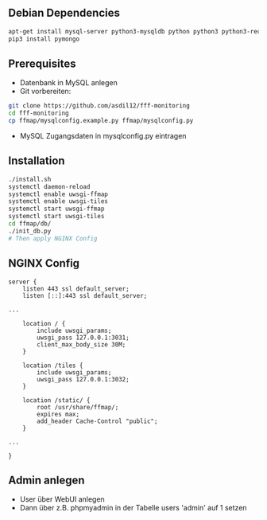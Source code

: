 ## Debian Dependencies
```bash
apt-get install mysql-server python3-mysqldb python python3 python3-requests python3-lxml python3-pip python3-flask python3-dateutil python3-numpy python3-scipy python-mapnik python3-pip uwsgi-plugin-python uwsgi-plugin-python3 nginx tilestache
pip3 install pymongo
```

## Prerequisites
* Datenbank in MySQL anlegen
* Git vorbereiten:
```bash
git clone https://github.com/asdil12/fff-monitoring
cd fff-monitoring
cp ffmap/mysqlconfig.example.py ffmap/mysqlconfig.py
```
* MySQL Zugangsdaten in mysqlconfig.py eintragen


## Installation
```bash
./install.sh
systemctl daemon-reload
systemctl enable uwsgi-ffmap
systemctl enable uwsgi-tiles
systemctl start uwsgi-ffmap
systemctl start uwsgi-tiles
cd ffmap/db/
./init_db.py
# Then apply NGINX Config
```

## NGINX Config
```nginx
server {
	listen 443 ssl default_server;
	listen [::]:443 ssl default_server;

...

	location / {
		include uwsgi_params;
		uwsgi_pass 127.0.0.1:3031;
		client_max_body_size 30M;
	}

	location /tiles {
		include uwsgi_params;
		uwsgi_pass 127.0.0.1:3032;
	}
	
	location /static/ {
		root /usr/share/ffmap/;
		expires max;
		add_header Cache-Control "public";
	}

...

}
```

## Admin anlegen
* User über WebUI anlegen
* Dann über z.B. phpmyadmin in der Tabelle users 'admin' auf 1 setzen
